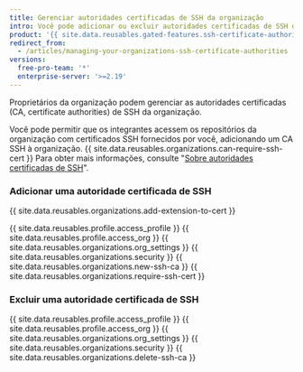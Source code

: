 ```yaml
---
title: Gerenciar autoridades certificadas de SSH da organização
intro: Você pode adicionar ou excluir autoridades certificadas de SSH da organização.
product: '{{ site.data.reusables.gated-features.ssh-certificate-authorities }}'
redirect_from:
  - /articles/managing-your-organizations-ssh-certificate-authorities
versions:
  free-pro-team: '*'
  enterprise-server: '>=2.19'
---
```


Proprietários da organização podem gerenciar as autoridades certificadas (CA, certificate authorities) de SSH da organização.

Você pode permitir que os integrantes acessem os repositórios da organização com certificados SSH fornecidos por você, adicionando um CA SSH à organização. {{ site.data.reusables.organizations.can-require-ssh-cert }} Para obter mais informações, consulte "[Sobre autoridades certificadas de SSH](/articles/about-ssh-certificate-authorities)".

### Adicionar uma autoridade certificada de SSH

{{ site.data.reusables.organizations.add-extension-to-cert }}

{{ site.data.reusables.profile.access_profile }}
{{ site.data.reusables.profile.access_org }}
{{ site.data.reusables.organizations.org_settings }}
{{ site.data.reusables.organizations.security }}
{{ site.data.reusables.organizations.new-ssh-ca }}
{{ site.data.reusables.organizations.require-ssh-cert }}

### Excluir uma autoridade certificada de SSH

{{ site.data.reusables.profile.access_profile }}
{{ site.data.reusables.profile.access_org }}
{{ site.data.reusables.organizations.org_settings }}
{{ site.data.reusables.organizations.security }}
{{ site.data.reusables.organizations.delete-ssh-ca }}
